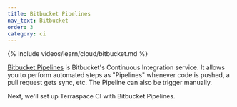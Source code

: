 ```yaml
---
title: Bitbucket Pipelines
nav_text: Bitbucket
order: 3
category: ci
---
```


{% include videos/learn/cloud/bitbucket.md %}

[Bitbucket Pipelines](https://bitbucket.org/product/features/pipelines) is Bitbucket's Continuous Integration service. It allows you to perform automated steps as "Pipelines" whenever code is pushed, a pull request gets sync, etc. The Pipeline can also be trigger manually.

Next, we'll set up Terraspace CI with Bitbucket Pipelines.
